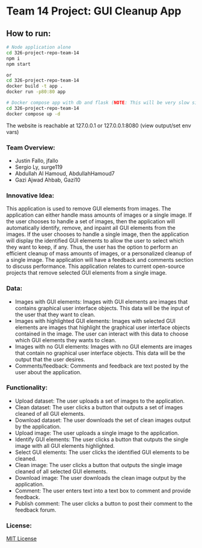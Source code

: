 # Team 14 Project: GUI Cleanup App

## How to run:
```bash
# Node application alone
cd 326-project-repo-team-14
npm i
npm start

or
cd 326-project-repo-team-14
docker build -t app .
docker run -p80:80 app
```

```bash
# Docker compose app with db and flask (NOTE: This will be very slow since the flask backend runs some AI stuff)
cd 326-project-repo-team-14
docker compose up -d
```

The website is reachable at 127.0.0.1 or 127.0.0.1:8080 (view output/set env vars)

### Team Overview:

- Justin Fallo, jfallo
- Sergio Ly, surge119
- Abdullah Al Hamoud, AbdullahHamoud7
- Gazi Ajwad Ahbab, Gazi10

### Innovative Idea:

This application is used to remove GUI elements from images. The application can either handle mass amounts of images or a single image. If the user chooses to handle a set of images, then the application will automatically identify, remove, and inpaint all GUI elements from the images. If the user chooses to handle a single image, then the application will display the identified GUI elements to allow the user to select which they want to keep, if any. Thus, the user has the option to perform an efficient cleanup of mass amounts of images, or a personalized cleanup of a single image. The application will have a feedback and comments section to discuss performance. This application relates to current open-source projects that remove selected GUI elements from a single image.

### Data:

- Images with GUI elements: Images with GUI elements are images that contains graphical user interface objects. This data will be the input of the user that they want to clean.
- Images with highlighted GUI elements: Images with selected GUI elements are images that highlight the graphical user interface objects contained in the image. The user can interact with this data to choose which GUI elements they wants to clean.
- Images with no GUI elements: Images with no GUI elements are images that contain no graphical user interface objects. This data will be the output that the user desires.
- Comments/feedback: Comments and feedback are text posted by the user about the application.

### Functionality:

- Upload dataset: The user uploads a set of images to the application.
- Clean dataset: The user clicks a button that outputs a set of images cleaned of all GUI elements.
- Download dataset: The user downloads the set of clean images output by the application.
- Upload image: The user uploads a single image to the application.
- Identify GUI elements: The user clicks a button that outputs the single image with all GUI elements highlighted.
- Select GUI elements: The user clicks the identified GUI elements to be cleaned.
- Clean image: The user clicks a button that outputs the single image cleaned of all selected GUI elements.
- Download image: The user downloads the clean image output by the application.
- Comment: The user enters text into a text box to comment and provide feedback.
- Publish comment: The user clicks a button to post their comment to the feedback forum.

### License:

[MIT License](https://opensource.org/licenses/MIT)
